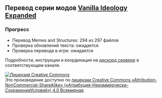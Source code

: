 ﻿##  Перевод серии модов [Vanilla Ideology Expanded](https://steamcommunity.com/sharedfiles/filedetails/?id=2569397678)

### Прогресс
* Перевод Memes and Structures: 294 из 297 файлов
* Проверка обновлений текста: ожидается
* Проверка перевода в игре: ожидается
 
Подробности, инструкции и координация на [дискорд сервере](https://discord.gg/Xmbwmgh) в соответствующем канале.

<a rel="license" href="http://creativecommons.org/licenses/by-nc-sa/4.0/"><img alt="Лицензия Creative Commons" style="border-width:0" src="https://i.creativecommons.org/l/by-nc-sa/4.0/88x31.png" /></a><br />Это произведение доступно по <a rel="license" href="http://creativecommons.org/licenses/by-nc-sa/4.0/">лицензии Creative Commons «Attribution-NonCommercial-ShareAlike» («Атрибуция-Некоммерчески-СохранениеУсловий») 4.0 Всемирная</a>.
